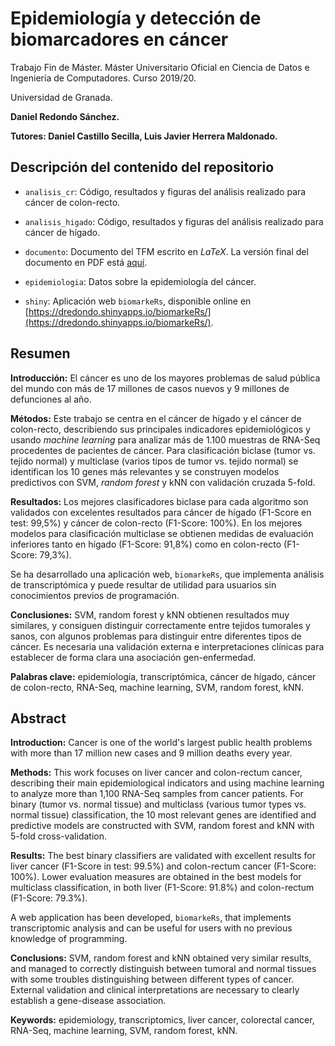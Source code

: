 # Epidemiología y detección de biomarcadores en cáncer

Trabajo Fin de Máster. Máster Universitario Oficial en Ciencia de Datos e Ingeniería de Computadores. Curso 2019/20.

Universidad de Granada.

**Daniel Redondo Sánchez.**

**Tutores: Daniel Castillo Secilla, Luis Javier Herrera Maldonado.**

## Descripción del contenido del repositorio

- `analisis_cr`: Código, resultados y figuras del análisis realizado para cáncer de colon-recto.

- `analisis_higado`: Código, resultados y figuras del análisis realizado para cáncer de hígado.

- `documento`: Documento del TFM escrito en *LaTeX*. La versión final del documento en PDF está [aquí](https://github.com/danielredondo/TFM_ciencia_de_datos/blob/master/documento/documento_entregado.pdf).

- `epidemiologia`: Datos sobre la epidemiología del cáncer.

- `shiny`: Aplicación web `biomarkeRs`, disponible online en [https://dredondo.shinyapps.io/biomarkeRs/](https://dredondo.shinyapps.io/biomarkeRs/).

## Resumen

**Introducción:** El cáncer es uno de los mayores problemas de salud pública del mundo con más de 17 millones de casos nuevos y 9 millones de defunciones al año. 

**Métodos:** Este trabajo se centra en el cáncer de hígado y el cáncer de colon-recto, describiendo sus principales indicadores epidemiológicos y usando *machine learning* para analizar más de 1.100 muestras de RNA-Seq procedentes de pacientes de cáncer. Para clasificación biclase (tumor vs. tejido normal) y multiclase (varios tipos de tumor vs. tejido normal) se identifican los 10 genes más relevantes y se construyen modelos predictivos con SVM, *random forest* y kNN con validación cruzada 5-fold.

**Resultados:** Los mejores clasificadores biclase para cada algoritmo son validados con excelentes resultados para cáncer de hígado (F1-Score en test: 99,5%) y cáncer de colon-recto (F1-Score: 100%). En los mejores modelos para clasificación multiclase se obtienen medidas de evaluación inferiores tanto en hígado (F1-Score: 91,8%) como en colon-recto (F1-Score: 79,3%).

Se ha desarrollado una aplicación web, `biomarkeRs`, que implementa análisis de transcriptómica y puede resultar de utilidad para usuarios sin conocimientos previos de programación.

**Conclusiones:** SVM, random forest y kNN obtienen resultados muy similares, y consiguen distinguir correctamente entre tejidos tumorales y sanos, con algunos problemas para distinguir entre diferentes tipos de cáncer. Es necesaria una validación externa e interpretaciones clínicas para establecer de forma clara una asociación gen-enfermedad.

**Palabras clave:** epidemiología, transcriptómica, cáncer de hígado, cáncer de colon-recto, RNA-Seq, machine learning, SVM, random forest, kNN.

## Abstract
**Introduction:** Cancer is one of the world's largest public health problems with more than 17 million new cases and 9 million deaths every year. 

**Methods:** This work focuses on liver cancer and colon-rectum cancer, describing their main epidemiological indicators and using machine learning to analyze more than 1,100 RNA-Seq samples from cancer patients. For binary (tumor vs. normal tissue) and multiclass (various tumor types vs. normal tissue) classification, the 10 most relevant genes are identified and predictive models are constructed with SVM, random forest and kNN with 5-fold cross-validation. 

**Results:** The best binary classifiers are validated with excellent results for liver cancer (F1-Score in test: 99.5%) and colon-rectum cancer (F1-Score: 100%). Lower evaluation measures are obtained in the best models for multiclass classification, in both liver (F1-Score: 91.8%) and colon-rectum (F1-Score: 79.3%). 

A web application has been developed, `biomarkeRs`, that implements transcriptomic analysis and can be useful for users with no previous knowledge of programming. 

**Conclusions:** SVM, random forest and kNN obtained very similar results, and managed to correctly distinguish between tumoral and normal tissues with some troubles distinguishing between different types of cancer. External validation and clinical interpretations are necessary to clearly establish a gene-disease association.


**Keywords:** epidemiology, transcriptomics, liver cancer, colorectal cancer, RNA-Seq, machine learning, SVM, random forest, kNN.